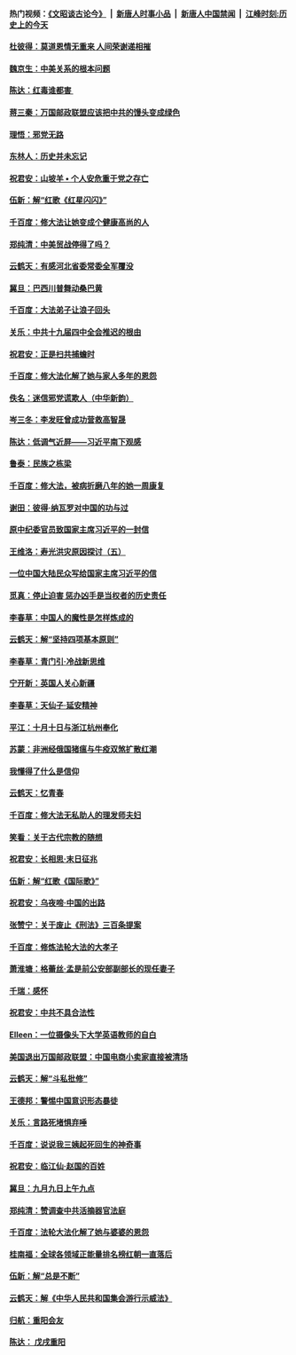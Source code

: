 #### 热门视频：[《文昭谈古论今》](https://github.com/gfw-breaker/wenzhao/blob/master/README.md?t=11041233) &nbsp;|&nbsp; [新唐人时事小品](https://github.com/gfw-breaker/ntdtv-comedy/blob/master/README.md?t=11041233) &nbsp;|&nbsp; [新唐人中国禁闻](https://github.com/gfw-breaker/ntdtv-news/blob/master/README.md?t=11041233) &nbsp;|&nbsp; [江峰时刻:历史上的今天](https://github.com/gfw-breaker/today-in-history/blob/master/README.md?t=11041233) 

#### [杜彼得：莫道恩情无重来 人间荣谢递相摧](../pages/nsc993/n10829091.md?t=11041233) 

#### [魏京生：中美关系的根本问题](../pages/nsc993/n10829082.md?t=11041233) 

#### [陈达：红毒谁都害 ](../pages/nsc993/n10829076.md?t=11041233) 

#### [蒋三秦：万国邮政联盟应该把中共的馒头变成绿色](../pages/nsc993/n10827005.md?t=11041233) 

#### [理悟：邪党无路](../pages/nsc993/n10826984.md?t=11041233) 

#### [东林人：历史并未忘记](../pages/nsc993/n10826926.md?t=11041233) 

#### [祝君安：山坡羊 • 个人安危重于党之存亡](../pages/nsc993/n10825597.md?t=11041233) 

#### [伍新：解“红歌《红星闪闪》”](../pages/nsc993/n10825564.md?t=11041233) 

#### [千百度：修大法让她变成个健康高尚的人](../pages/nsc993/n10825160.md?t=11041233) 

#### [郑纯清：中美贸战停得了吗？](../pages/nsc993/n10825061.md?t=11041233) 

#### [云鹤天：有感河北省委常委全军覆没](../pages/nsc993/n10824597.md?t=11041233) 

#### [冀旦：巴西川普舞动桑巴黄](../pages/nsc993/n10822176.md?t=11041233) 

#### [千百度：大法弟子让浪子回头](../pages/nsc993/n10819975.md?t=11041233) 

#### [关乐：中共十九届四中全会推迟的根由](../pages/nsc993/n10819308.md?t=11041233) 

#### [祝君安：正是扫共捕蟾时](../pages/nsc993/n10819271.md?t=11041233) 

#### [千百度：修大法化解了她与家人多年的恩怨](../pages/nsc993/n10817526.md?t=11041233) 

#### [佚名：迷信邪党谎欺人（中华新韵）](../pages/nsc993/n10815555.md?t=11041233) 

#### [岑三冬：李发旺曾成功营救高智晟](../pages/nsc993/n10815539.md?t=11041233) 

#### [陈达：低调气近屏——习近平南下观感](../pages/nsc993/n10815525.md?t=11041233) 

#### [鲁泰：民族之栋梁](../pages/nsc993/n10815500.md?t=11041233) 

#### [千百度：修大法，被病折磨八年的她一周康复](../pages/nsc993/n10814999.md?t=11041233) 

#### [谢田：彼得‧纳瓦罗对中国的功与过](../pages/nsc993/n10812731.md?t=11041233) 

#### [原中纪委官员致国家主席习近平的一封信](../pages/nsc993/n10814849.md?t=11041233) 

#### [王维洛：寿光洪灾原因探讨（五）](../pages/nsc993/n10814744.md?t=11041233) 

#### [一位中国大陆民众写给国家主席习近平的信](../pages/nsc993/n10813495.md?t=11041233) 

#### [觅真：停止迫害 惩办凶手是当权者的历史责任](../pages/nsc993/n10811677.md?t=11041233) 

#### [李春草：中国人的魔性是怎样炼成的](../pages/nsc993/n10811622.md?t=11041233) 

#### [云鹤天：解“坚持四项基本原则”](../pages/nsc993/n10810743.md?t=11041233) 

#### [李春草：青门引·冷战新思维](../pages/nsc993/n10810733.md?t=11041233) 

#### [宁开新：英国人关心新疆](../pages/nsc993/n10809847.md?t=11041233) 

#### [李春草：天仙子‧延安精神](../pages/nsc993/n10807053.md?t=11041233) 

#### [平江：十月十日与浙江杭州奉化](../pages/nsc993/n10807043.md?t=11041233) 

#### [苏蒙：非洲经俄国猪瘟与牛疫双煞扩散红潮](../pages/nsc993/n10807031.md?t=11041233) 

#### [我懂得了什么是信仰](../pages/nsc993/n10801554.md?t=11041233) 

#### [云鹤天：忆青春](../pages/nsc993/n10802146.md?t=11041233) 

#### [千百度：修大法无私助人的理发师夫妇](../pages/nsc993/n10802411.md?t=11041233) 

#### [笑看：关于古代宗教的随想](../pages/nsc993/n10802156.md?t=11041233) 

#### [祝君安：长相思‧末日征兆](../pages/nsc993/n10802141.md?t=11041233) 

#### [伍新：解“红歌《国际歌》”](../pages/nsc993/n10800387.md?t=11041233) 

#### [祝君安：乌夜啼‧中国的出路](../pages/nsc993/n10800368.md?t=11041233) 

#### [张赞宁：关于废止《刑法》三百条提案](../pages/nsc993/n10800416.md?t=11041233) 

#### [千百度：修炼法轮大法的大孝子](../pages/nsc993/n10799615.md?t=11041233) 

#### [萧淮塘：格蕾丝‧孟是前公安部副部长的现任妻子](../pages/nsc993/n10799586.md?t=11041233) 

#### [千瑞：感怀](../pages/nsc993/n10799581.md?t=11041233) 

#### [祝君安：中共不具合法性](../pages/nsc993/n10798264.md?t=11041233) 

#### [EIleen：一位摄像头下大学英语教师的自白](../pages/nsc993/n10797002.md?t=11041233) 

#### [美国退出万国邮政联盟：中国电商小卖家直接被清场](../pages/nsc993/n10794894.md?t=11041233) 

#### [云鹤天：解“斗私批修”](../pages/nsc993/n10794890.md?t=11041233) 

#### [王德邦：警惕中国意识形态暴徒](../pages/nsc993/n10794883.md?t=11041233) 

#### [关乐：言路死堵惧弃唾](../pages/nsc993/n10794076.md?t=11041233) 

#### [千百度：说说我三姨起死回生的神奇事](../pages/nsc993/n10794283.md?t=11041233) 

#### [祝君安：临江仙‧赵国的百姓](../pages/nsc993/n10794048.md?t=11041233) 

#### [冀旦：九月九日上午九点](../pages/nsc993/n10794036.md?t=11041233) 

#### [郑纯清：赞调查中共活摘器官法庭](../pages/nsc993/n10791263.md?t=11041233) 

#### [千百度：法轮大法化解了她与婆婆的恩怨](../pages/nsc993/n10791631.md?t=11041233) 

#### [桂南福：全球各领域正能量排名榜红朝一直落后](../pages/nsc993/n10791212.md?t=11041233) 

#### [伍新：解“总是不断”](../pages/nsc993/n10791175.md?t=11041233) 

#### [云鹤天：解《中华人民共和国集会游行示威法》](../pages/nsc993/n10788984.md?t=11041233) 

#### [归航：重阳会友](../pages/nsc993/n10788972.md?t=11041233) 

#### [陈达： 戊戌重阳](../pages/nsc993/n10788955.md?t=11041233) 

